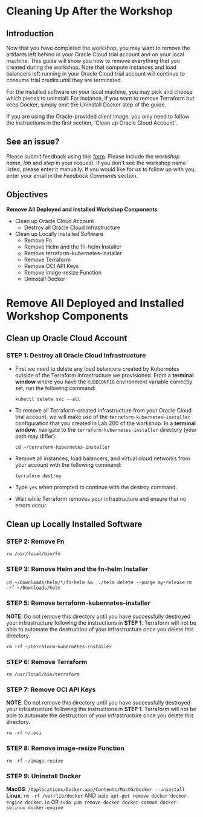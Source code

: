 # Cleaning Up After the Workshop

## Introduction

Now that you have completed the workshop, you may want to remove the artifacts left behind in your Oracle Cloud trial account and on your local machine. This guide will show you how to remove everything that you created during the workshop. Note that compute instances and load balancers left running in your Oracle Cloud trial account will continue to consume trial credits until they are terminated.

For the installed software on your local machine, you may pick and choose which pieces to uninstall. For instance, if you want to remove Terraform but keep Docker, simply omit the Uninstall Docker step of the guide.

If you are using the Oracle-provided client image, you only need to follow the instructions in the first section, 'Clean up Oracle Cloud Account'.

## See an issue?
Please submit feedback using this [form](https://apexapps.oracle.com/pls/apex/f?p=133:1:::::P1_FEEDBACK:1). Please include the *workshop name*, *lab* and *step* in your request.  If you don't see the workshop name listed, please enter it manually. If you would like for us to follow up with you, enter your email in the *Feedback Comments* section.
## Objectives

**Remove All Deployed and Installed Workshop Components**

- Clean up Oracle Cloud Account
  - Destroy all Oracle Cloud Infrastructure
- Clean up Locally Installed Software
  - Remove Fn
  - Remove Helm and the fn-helm Installer
  - Remove terraform-kubernetes-installer
  - Remove Terraform
  - Remove OCI API Keys
  - Remove image-resize Function
  - Uninstall Docker

# Remove All Deployed and Installed Workshop Components

## Clean up Oracle Cloud Account

### **STEP 1**: Destroy all Oracle Cloud Infrastructure

- First we need to delete any load balancers created by Kubernetes outside of the Terraform infrastructure we provisioned. From a **terminal window** where you have the `KUBECONFIG` environment variable correctly set, run the following command:

  `kubectl delete svc --all`

- To remove all Terraform-created infrastructure from your Oracle Cloud trial account, we will make use of the `terraform-kubernetes-installer` configuration that you created in Lab 200 of the workshop. In a **terminal window**, navigate to the `terraform-kubernetes-installer` directory (your path may differ):

  `cd ~/terraform-kubernetes-installer`

- Remove all instances, load balancers, and virtual cloud networks from your account with the following command:

  `terraform destroy`

- Type `yes` when prompted to continue with the destroy command.

- Wait while Terraform removes your infrastructure and ensure that no errors occur.

## Clean up Locally Installed Software

### **STEP 2**: Remove Fn

  `rm /usr/local/bin/fn`

### **STEP 3**: Remove Helm and the fn-helm Installer

  `cd ~/Downloads/helm/*/fn-helm && ../helm delete --purge my-release`
  `rm -rf ~/Downloads/helm`

### **STEP 5**: Remove terraform-kubernetes-installer

  **NOTE**: Do not remove this directory until you have successfully destroyed your infrastructure following the instructions in **STEP 1**. Terraform will not be able to automate the destruction of your infrastructure once you delete this directory.

  `rm -rf ~/terraform-kubernetes-installer`

### **STEP 6**: Remove Terraform

  `rm /usr/local/bin/terraform`

### **STEP 7**: Remove OCI API Keys

  **NOTE**: Do not remove this directory until you have successfully destroyed your infrastructure following the instructions in **STEP 1**. Terraform will not be able to automate the destruction of your infrastructure once you delete this directory.

  `rm -rf ~/.oci`

### **STEP 8**: Remove image-resize Function

  `rm -rf ~/image-resize`

### **STEP 9**: Uninstall Docker

  **MacOS**: `/Applications/Docker.app/Contents/MacOS/Docker --uninstall`
  **Linux**:
    `rm -rf /var/lib/docker`
    AND
    `sudo apt-get remove docker docker-engine docker.io`
    OR
    `sudo yum remove docker docker-common docker-selinux docker-engine`
